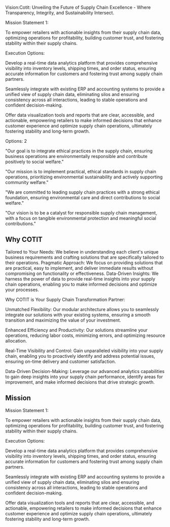Vision:Cotit: Unveiling the Future of Supply Chain Excellence - Where Transparency, Integrity, and Sustainability Intersect.



Mission Statement 1:

To empower retailers with actionable insights from their supply chain data, optimizing operations for profitability, building customer trust, and fostering stability within their supply chains.

Execution Options:

Develop a real-time data analytics platform that provides comprehensive visibility into inventory levels, shipping times, and order status, ensuring accurate information for customers and fostering trust among supply chain partners.

Seamlessly integrate with existing ERP and accounting systems to provide a unified view of supply chain data, eliminating silos and ensuring consistency across all interactions, leading to stable operations and confident decision-making.

Offer data visualization tools and reports that are clear, accessible, and actionable, empowering retailers to make informed decisions that enhance customer experience and optimize supply chain operations, ultimately fostering stability and long-term growth.


Options: 2

"Our goal is to integrate ethical practices in the supply chain, ensuring business operations are environmentally responsible and contribute positively to social welfare."

"Our mission is to implement practical, ethical standards in supply chain operations, prioritizing environmental sustainability and actively supporting community welfare."

"We are committed to leading supply chain practices with a strong ethical foundation, ensuring environmental care and direct contributions to social welfare."

"Our vision is to be a catalyst for responsible supply chain management, with a focus on tangible environmental protection and meaningful social contributions."



## Why COTIT

Tailored to Your Needs: We believe in understanding each client's unique business requirements and crafting solutions that are specifically tailored to their operations.
Pragmatic Approach: We focus on providing solutions that are practical, easy to implement, and deliver immediate results without compromising on functionality or effectiveness.
Data-Driven Insights: We harness the power of data to provide real-time insights into your supply chain operations, enabling you to make informed decisions and optimize your processes.

Why COTIT is Your Supply Chain Transformation Partner:

Unmatched Flexibility: Our modular architecture allows you to seamlessly integrate our solutions with your existing systems, ensuring a smooth transition and maximizing the value of your investment.

Enhanced Efficiency and Productivity: Our solutions streamline your operations, reducing labor costs, minimizing errors, and optimizing resource allocation.

Real-Time Visibility and Control: Gain unparalleled visibility into your supply chain, enabling you to proactively identify and address potential issues, ensuring on-time delivery and customer satisfaction.

Data-Driven Decision-Making: Leverage our advanced analytics capabilities to gain deep insights into your supply chain performance, identify areas for improvement, and make informed decisions that drive strategic growth.

## Mission

Mission Statement 1:

To empower retailers with actionable insights from their supply chain data, optimizing operations for profitability, building customer trust, and fostering stability within their supply chains.

Execution Options:

Develop a real-time data analytics platform that provides comprehensive visibility into inventory levels, shipping times, and order status, ensuring accurate information for customers and fostering trust among supply chain partners.

Seamlessly integrate with existing ERP and accounting systems to provide a unified view of supply chain data, eliminating silos and ensuring consistency across all interactions, leading to stable operations and confident decision-making.

Offer data visualization tools and reports that are clear, accessible, and actionable, empowering retailers to make informed decisions that enhance customer experience and optimize supply chain operations, ultimately fostering stability and long-term growth.